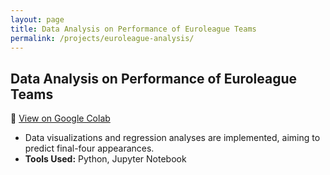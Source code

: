 ```yaml
---
layout: page
title: Data Analysis on Performance of Euroleague Teams
permalink: /projects/euroleague-analysis/
---
```


## Data Analysis on Performance of Euroleague Teams

🔗 [View on Google Colab](https://colab.research.google.com/drive/1mzv3PFmi7ENUNvethCs8OrdJn8a5lUpR?usp=sharing)

- Data visualizations and regression analyses are implemented, aiming to predict final-four appearances.
- **Tools Used:** Python, Jupyter Notebook
